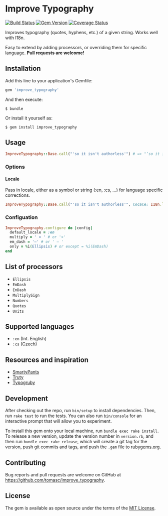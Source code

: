 # Improve Typography

[![Build Status](https://travis-ci.org/tomasc/improve_typography.svg)](https://travis-ci.org/tomasc/improve_typography) [![Gem Version](https://badge.fury.io/rb/improve_typography.svg)](http://badge.fury.io/rb/improve_typography) [![Coverage Status](https://img.shields.io/coveralls/tomasc/improve_typography.svg)](https://coveralls.io/r/tomasc/improve_typography)

Improves typography (quotes, hyphens, etc.) of a given string. Works well with I18n.

Easy to extend by adding processors, or overriding them for specific language. **Pull requests are welcome!**

## Installation

Add this line to your application's Gemfile:

```ruby
gem 'improve_typography'
```

And then execute:

    $ bundle

Or install it yourself as:

    $ gem install improve_typography

## Usage

```ruby
ImproveTypography::Base.call("'so it isn't authorless'") # => "‘so it isn’t authorless’"
```

### Options

#### Locale

Pass in locale, either as a symbol or string (:en, :cs, …) for language specific corrections.

```ruby
ImproveTypography::Base.call("'so it isn't authorless'", locale: I18n.locale)
```

### Configuation

```ruby
ImproveTypography.configure do |config|
  default_locale = :en
  multiply = ' × ' # or '×'
  em_dash = '—' # or ' – '
  only = %i(Ellipsis) # or except = %i(EmDash)
end
```

## List of processors

* `Ellipsis`
* `EmDash`
* `EnDash`
* `MultiplySign`
* `Numbers`
* `Quotes`
* `Units`

## Supported languages

* `:en` (Int. English)
* `:cs` (Czech)

## Resources and inspiration

* [SmartyPants](https://michelf.ca/projects/php-smartypants)
* [Truty](https://github.com/mkj-is/Truty)
* [Typogruby](https://avdgaag.github.io/typogruby)

## Development

After checking out the repo, run `bin/setup` to install dependencies. Then, run `rake test` to run the tests. You can also run `bin/console` for an interactive prompt that will allow you to experiment.

To install this gem onto your local machine, run `bundle exec rake install`. To release a new version, update the version number in `version.rb`, and then run `bundle exec rake release`, which will create a git tag for the version, push git commits and tags, and push the `.gem` file to [rubygems.org](https://rubygems.org).

## Contributing

Bug reports and pull requests are welcome on GitHub at https://github.com/tomasc/improve_typography.


## License

The gem is available as open source under the terms of the [MIT License](http://opensource.org/licenses/MIT).
